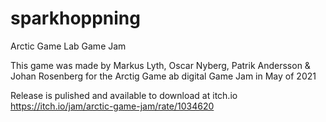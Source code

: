 # sparkhoppning
Arctic Game Lab Game Jam

This game was made by Markus Lyth, Oscar Nyberg, Patrik Andersson & Johan Rosenberg for the Arctig Game ab digital Game Jam in May of 2021

Release is pulished and available to download at itch.io
https://itch.io/jam/arctic-game-jam/rate/1034620
